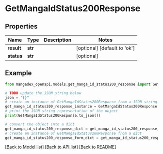 # GetMangaIdStatus200Response


## Properties

Name | Type | Description | Notes
------------ | ------------- | ------------- | -------------
**result** | **str** |  | [optional] [default to 'ok']
**status** | **str** |  | [optional] 

## Example

```python
from mangadex_openapi.models.get_manga_id_status200_response import GetMangaIdStatus200Response

# TODO update the JSON string below
json = "{}"
# create an instance of GetMangaIdStatus200Response from a JSON string
get_manga_id_status200_response_instance = GetMangaIdStatus200Response.from_json(json)
# print the JSON string representation of the object
print(GetMangaIdStatus200Response.to_json())

# convert the object into a dict
get_manga_id_status200_response_dict = get_manga_id_status200_response_instance.to_dict()
# create an instance of GetMangaIdStatus200Response from a dict
get_manga_id_status200_response_form_dict = get_manga_id_status200_response.from_dict(get_manga_id_status200_response_dict)
```
[[Back to Model list]](../README.md#documentation-for-models) [[Back to API list]](../README.md#documentation-for-api-endpoints) [[Back to README]](../README.md)


